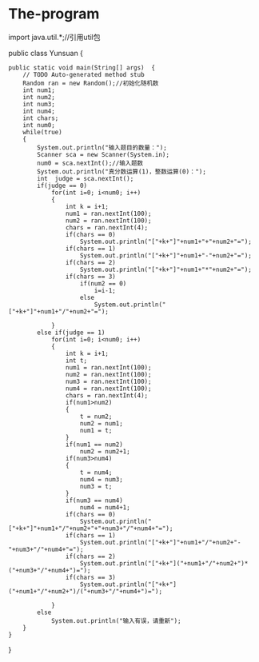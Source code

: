 # The-program
import java.util.*;//引用util包

public class Yunsuan {

	public static void main(String[] args)  {
		// TODO Auto-generated method stub
		Random ran = new Random();//初始化随机数
		int num1;
		int num2;
		int num3;
		int num4;
		int chars;
		int num0;
		while(true)
		{
			System.out.println("输入题目的数量：");
			Scanner sca = new Scanner(System.in);
			num0 = sca.nextInt();//输入题数
			System.out.println("真分数运算(1)，整数运算(0)：");
			int  judge = sca.nextInt();
			if(judge == 0)
				for(int i=0; i<num0; i++)
				{
					int k = i+1;
					num1 = ran.nextInt(100);
					num2 = ran.nextInt(100);
					chars = ran.nextInt(4);
					if(chars == 0)
						System.out.println("["+k+"]"+num1+"+"+num2+"=");
					if(chars == 1)
						System.out.println("["+k+"]"+num1+"-"+num2+"=");
					if(chars == 2)
						System.out.println("["+k+"]"+num1+"*"+num2+"=");
					if(chars == 3)
						if(num2 == 0)
							i=i-1;
						else
							System.out.println("["+k+"]"+num1+"/"+num2+"=");
					
				}
			else if(judge == 1)
				for(int i=0; i<num0; i++)
				{
					int k = i+1;
					int t;
					num1 = ran.nextInt(100);
					num2 = ran.nextInt(100);
					num3 = ran.nextInt(100);
					num4 = ran.nextInt(100);
					chars = ran.nextInt(4);
					if(num1>num2)
					{
						t = num2;
						num2 = num1;
						num1 = t;
					}
					if(num1 == num2)
						num2 = num2+1;
					if(num3>num4)
					{
						t = num4;
						num4 = num3;
						num3 = t;
					}
					if(num3 == num4)
						num4 = num4+1;
					if(chars == 0)
						System.out.println("["+k+"]"+num1+"/"+num2+"+"+num3+"/"+num4+"=");
					if(chars == 1)
						System.out.println("["+k+"]"+num1+"/"+num2+"-"+num3+"/"+num4+"=");
					if(chars == 2)
						System.out.println("["+k+"]("+num1+"/"+num2+")*("+num3+"/"+num4+")=");
					if(chars == 3)
						System.out.println("["+k+"]("+num1+"/"+num2+")/("+num3+"/"+num4+")=");
					
				}
			else
				System.out.println("输入有误，请重新");
		}
	}

}
